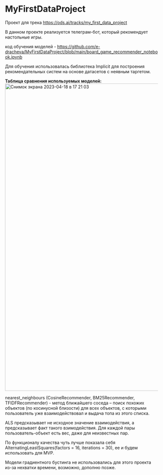 # MyFirstDataProject
Проект для трека https://ods.ai/tracks/my_first_data_project

В данном проекте реализуется телеграм-бот, который рекомендует настольные игры.

код обучения моделей - https://github.com/e-dracheva/MyFirstDataProject/blob/main/board_game_recommender_notebook.ipynb

Для обучения использовалась библиотека Implicit для построения рекомендательных систем на основе датасетов с неявным таргетом.

<b>Таблица сравнения используемых моделей:</b>
<img width="1008" alt="Снимок экрана 2023-04-18 в 17 21 03" src="https://user-images.githubusercontent.com/122459598/232806988-5602419b-c27f-430e-bdb6-e97ac98fb412.png">

nearest_neighbours (CosineRecommender, BM25Recommender, TFIDFRecommender) - метод ближайшего соседа – поиск похожих объектов (по косинусной близости) для всех объектов, с которыми пользователь уже взаимодействовал и выдача топа из этого списка.

ALS предсказывает не исходное значение взаимодействия, а предсказывает факт такого взимодействия. Для каждой пары пользователь-объект есть вес, даже для неизвестных пар.

По функционалу качества чуть лучше показала себя AlternatingLeastSquares(factors = 16, iterations = 30), ее и будем использовать для MVP.

Модели градиентного бустинга не использовались для этого проекта из-за нехватки времени, возможно, дополню позже.
